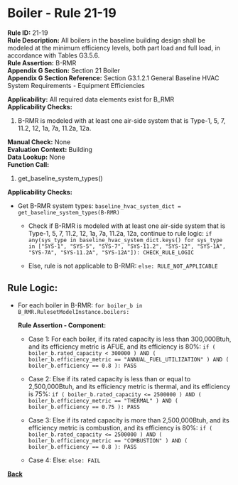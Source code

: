 
# Boiler - Rule 21-19  

**Rule ID:** 21-19  
**Rule Description:** All boilers in the baseline building design shall be modeled at the minimum efficiency levels, both part load and full load, in accordance with Tables G3.5.6.  
**Rule Assertion:** B-RMR  
**Appendix G Section:** Section 21 Boiler  
**Appendix G Section Reference:** Section G3.1.2.1 General Baseline HVAC System Requirements - Equipment Efficiencies

**Applicability:** All required data elements exist for B_RMR  
**Applicability Checks:**  

1. B-RMR is modeled with at least one air-side system that is Type-1, 5, 7, 11.2, 12, 1a, 7a, 11.2a, 12a.

**Manual Check:** None  
**Evaluation Context:** Building  
**Data Lookup:** None  
**Function Call:**  

1. get_baseline_system_types()

**Applicability Checks:**  

- Get B-RMR system types: `baseline_hvac_system_dict = get_baseline_system_types(B-RMR)`

  - Check if B-RMR is modeled with at least one air-side system that is Type-1, 5, 7, 11.2, 12, 1a, 7a, 11.2a, 12a, continue to rule logic: `if any(sys_type in baseline_hvac_system_dict.keys() for sys_type in ["SYS-1", "SYS-5", "SYS-7", "SYS-11.2", "SYS-12", "SYS-1A", "SYS-7A", "SYS-11.2A", "SYS-12A"]): CHECK_RULE_LOGIC`

  - Else, rule is not applicable to B-RMR: `else: RULE_NOT_APPLICABLE`

## Rule Logic:  

- For each boiler in B-RMR: `for boiler_b in B_RMR.RulesetModelInstance.boilers:`

  **Rule Assertion - Component:**

  - Case 1: For each boiler, if its rated capacity is less than 300,000Btuh, and its efficiency metric is AFUE, and its efficiency is 80%: `if ( boiler_b.rated_capacity < 300000 ) AND ( boiler_b.efficiency_metric == "ANNUAL_FUEL_UTILIZATION" ) AND ( boiler_b.efficiency == 0.8 ): PASS`

  - Case 2: Else if its rated capacity is less than or equal to 2,500,000Btuh, and its efficiency metric is thermal, and its efficiency is 75%: `if ( boiler_b.rated_capacity <= 2500000 ) AND ( boiler_b.efficiency_metric == "THERMAL" ) AND ( boiler_b.efficiency == 0.75 ): PASS`

  - Case 3: Else if its rated capacity is more than 2,500,000Btuh, and its efficiency metric is combustion, and its efficiency is 80%: `if ( boiler_b.rated_capacity <= 2500000 ) AND ( boiler_b.efficiency_metric == "COMBUSTION" ) AND ( boiler_b.efficiency == 0.8 ): PASS`

  - Case 4: Else: `else: FAIL`

**[Back](../_toc.md)**
